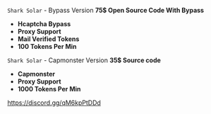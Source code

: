 ``Shark Solar`` - Bypass Version **75$ Open Source Code With Bypass**

* **Hcaptcha Bypass**
* **Proxy Support**
* **Mail Verified Tokens**
* **100 Tokens Per Min**

 ``Shark Solar`` - Capmonster Version **35$ Source code**

* **Capmonster**
* **Proxy Support**
* **1000 Tokens Per Min**

https://discord.gg/qM6kpPtDDd
